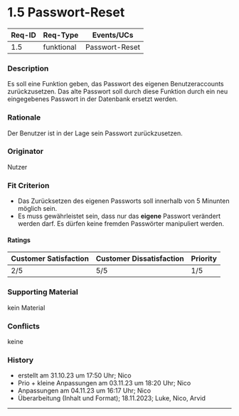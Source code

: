 # 1.5 Passwort-Reset

| Req-ID | Req-Type | Events/UCs |
|--------|----------|------------|
| 1.5    | funktional | Passwort-Reset |

### Description
Es soll eine Funktion geben, das Passwort des eigenen Benutzeraccounts zurückzusetzen.
Das alte Passwort soll durch diese Funktion durch ein neu eingegebenes Passwort in der Datenbank ersetzt werden.

### Rationale
Der Benutzer ist in der Lage sein Passwort zurückzusetzen.

### Originator
Nutzer

### Fit Criterion
- Das Zurücksetzen des eigenen Passworts soll innerhalb von 5 Minunten möglich sein.
- Es muss gewährleistet sein, dass nur das __eigene__ Passwort verändert werden darf. Es dürfen keine fremden Passwörter manipuliert werden.

#### Ratings
| Customer Satisfaction | Customer Dissatisfaction | Priority |
|----------------------|-------------------------|----------|
| 2/5                  | 5/5                     | 1/5      |

### Supporting Material
kein Material

### Conflicts
keine

### History
- erstellt am 31.10.23 um 17:50 Uhr; Nico
- Prio + kleine Anpassungen am 03.11.23 um 18:20 Uhr; Nico
- Anpassungen am 04.11.23 um 16:17 Uhr; Nico
- Überarbeitung (Inhalt und Format); 18.11.2023; Luke, Nico, Arvid
---
